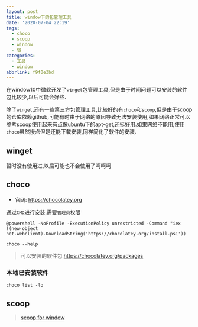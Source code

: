 ```yaml
---
layout: post
title: window下的包管理工具
date: '2020-07-04 22:19'
tags:
  - choco
  - scoop
  - window
  - 包
categories:
  - 工具
  - window
abbrlink: f9f0e3bd
---
```


在window10中微软开发了`winget`包管理工具,但是由于时间问题可以安装的软件包比较少,以后可能会好些.

除了`winget`,还有一些第三方包管理工具,比较好的有`choco`和`scoop`,但是由于scoop的仓库依赖github,可能有时由于网络的原因导致无法安装使用,如果网络正常可以参考[scoop](https://winddoing.github.io/post/5c8794fe.html)使用起来有点像ubuntu下的apt-get,还挺好用.如果网络不能用,使用`choco`虽然慢点但是还能下载安装,同样简化了软件的安装.

<!--more-->

## winget

暂时没有使用过,以后可能也不会使用了呵呵呵

## choco

- 官网: https://chocolatey.org

通过`CMD`进行安装,需要`管理员`权限
```
@powershell -NoProfile -ExecutionPolicy unrestricted -Command "iex ((new-object net.webclient).DownloadString('https://chocolatey.org/install.ps1'))
```

```
choco --help
```
> 可以安装的软件包:https://chocolatey.org/packages

### 本地已安装软件

```
choco list -lo
```

## scoop

> [scoop for window](https://winddoing.github.io/post/5c8794fe.html)
